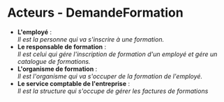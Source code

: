 Acteurs - DemandeFormation
====

- **L'employé** :  
*Il est la personne qui va s'inscrire à une formation.*
- **Le responsable de formation** :  
*Il est celui qui gére l'inscription de formation d'un employé et gére un catalogue de formations.*
- **L'organisme de formation** :  
*Il est l'organisme qui va s'occuper de la formation de l'employé.*
- **Le service comptable de l'entreprise** :  
*Il est la structure qui s'occupe de gérer les factures de formations*

